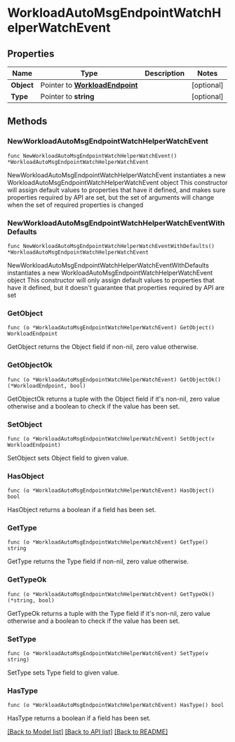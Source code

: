 # WorkloadAutoMsgEndpointWatchHelperWatchEvent

## Properties

Name | Type | Description | Notes
------------ | ------------- | ------------- | -------------
**Object** | Pointer to [**WorkloadEndpoint**](workloadEndpoint.md) |  | [optional] 
**Type** | Pointer to **string** |  | [optional] 

## Methods

### NewWorkloadAutoMsgEndpointWatchHelperWatchEvent

`func NewWorkloadAutoMsgEndpointWatchHelperWatchEvent() *WorkloadAutoMsgEndpointWatchHelperWatchEvent`

NewWorkloadAutoMsgEndpointWatchHelperWatchEvent instantiates a new WorkloadAutoMsgEndpointWatchHelperWatchEvent object
This constructor will assign default values to properties that have it defined,
and makes sure properties required by API are set, but the set of arguments
will change when the set of required properties is changed

### NewWorkloadAutoMsgEndpointWatchHelperWatchEventWithDefaults

`func NewWorkloadAutoMsgEndpointWatchHelperWatchEventWithDefaults() *WorkloadAutoMsgEndpointWatchHelperWatchEvent`

NewWorkloadAutoMsgEndpointWatchHelperWatchEventWithDefaults instantiates a new WorkloadAutoMsgEndpointWatchHelperWatchEvent object
This constructor will only assign default values to properties that have it defined,
but it doesn't guarantee that properties required by API are set

### GetObject

`func (o *WorkloadAutoMsgEndpointWatchHelperWatchEvent) GetObject() WorkloadEndpoint`

GetObject returns the Object field if non-nil, zero value otherwise.

### GetObjectOk

`func (o *WorkloadAutoMsgEndpointWatchHelperWatchEvent) GetObjectOk() (*WorkloadEndpoint, bool)`

GetObjectOk returns a tuple with the Object field if it's non-nil, zero value otherwise
and a boolean to check if the value has been set.

### SetObject

`func (o *WorkloadAutoMsgEndpointWatchHelperWatchEvent) SetObject(v WorkloadEndpoint)`

SetObject sets Object field to given value.

### HasObject

`func (o *WorkloadAutoMsgEndpointWatchHelperWatchEvent) HasObject() bool`

HasObject returns a boolean if a field has been set.

### GetType

`func (o *WorkloadAutoMsgEndpointWatchHelperWatchEvent) GetType() string`

GetType returns the Type field if non-nil, zero value otherwise.

### GetTypeOk

`func (o *WorkloadAutoMsgEndpointWatchHelperWatchEvent) GetTypeOk() (*string, bool)`

GetTypeOk returns a tuple with the Type field if it's non-nil, zero value otherwise
and a boolean to check if the value has been set.

### SetType

`func (o *WorkloadAutoMsgEndpointWatchHelperWatchEvent) SetType(v string)`

SetType sets Type field to given value.

### HasType

`func (o *WorkloadAutoMsgEndpointWatchHelperWatchEvent) HasType() bool`

HasType returns a boolean if a field has been set.


[[Back to Model list]](../README.md#documentation-for-models) [[Back to API list]](../README.md#documentation-for-api-endpoints) [[Back to README]](../README.md)


